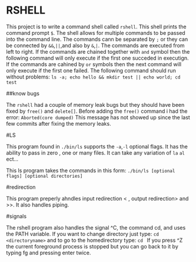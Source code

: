 # RSHELL

This project is to write a command shell called `rshell`. This shell prints the command prompt `$`. The shell allows for multiple commands to be passed  into the command line. The commands cann be separated by `;` or they can be connected by `&&`,`||`,and also by `&`,`|`. The commands are executed from left to right. If the commands are chained together with `and` symbol then the following command will only execute if the first one succeded in executign.  If the commands are cahined by `or` symbols then the next command will only execute if the   first one failed. 
The following command should run without problems:
`ls -a; echo hello && mkdir test || echo world; cd test`



##know bugs

The `rshell` had a couple of memory leak bugs but they should have been fixed by `free()` and `delete[]`.
Before adding the `free()` command i had the error:
`Aborted(core dumped)`
This message has not showed up since the last few commits after fixing the memory leaks.


#LS

This program found in `./bin/ls` supports the `-a`,`-l` optional flags. It has the ability to pass in zero , one or many files. It can take any variation of `la` `al` ect...

This ls program takes the commands in this form:
`./bin/ls [optional flags] [optional directories]`

#redirection

This program preperly ahndles input redirection < , output redirection> and >>.
It also handles piping.  

#signals

The rshell program also handles the signal ^C, the command cd, and uses the PATH variable. If you want to change directory just type:
`cd <directoryname>`
and to go to the homedirectory type: 
`cd ` 
If you press ^Z the current foreground process is stopped but you can go back to it by typing fg and pressing enter twice.
